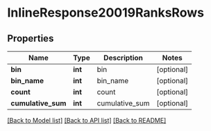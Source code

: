 # InlineResponse20019RanksRows

## Properties
Name | Type | Description | Notes
------------ | ------------- | ------------- | -------------
**bin** | **int** | bin | [optional] 
**bin_name** | **int** | bin_name | [optional] 
**count** | **int** | count | [optional] 
**cumulative_sum** | **int** | cumulative_sum | [optional] 

[[Back to Model list]](../README.md#documentation-for-models) [[Back to API list]](../README.md#documentation-for-api-endpoints) [[Back to README]](../README.md)


